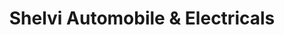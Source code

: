 ---
title: "Shelvi Automobile & Electricals"
url: /jaipur/shelvi-automobile-and-electricals/
shop: car repair
---